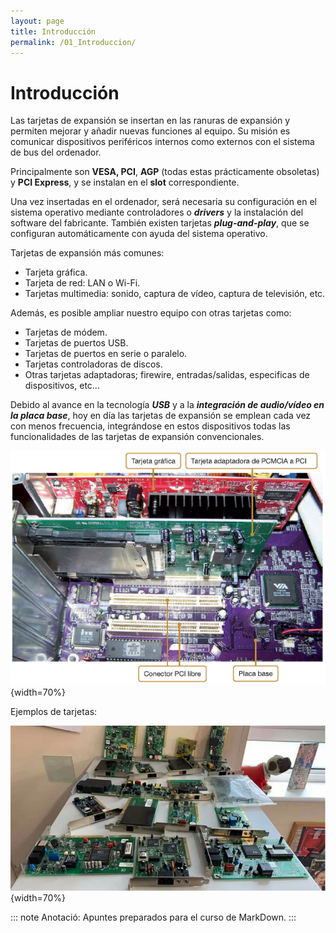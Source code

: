 ```yaml
---
layout: page
title: Introducción
permalink: /01_Introduccion/
---
```


<link rel="stylesheet" type="text/css" href="css/estilos.css"/>
<!-- <style type="text/css" rel="stylesheet">
  img{
    display: block;
    margin: auto;
    width: 50%;
  }
</style> -->

# Introducción

Las tarjetas de expansión se insertan en las ranuras de expansión y permiten  mejorar y añadir nuevas funciones al equipo. Su misión es comunicar dispositivos periféricos internos como externos con el sistema de bus del ordenador. 

Principalmente son **VESA, PCI**, **AGP** (todas estas prácticamente obsoletas) y **PCI Express**, y se instalan en el **slot** correspondiente.

Una vez insertadas en el ordenador, será necesaria su configuración en el sistema operativo mediante controladores o ***drivers*** y la instalación del software del fabricante. También existen tarjetas ***plug-and-play***, que se configuran automáticamente con ayuda del sistema operativo.  

Tarjetas de expansión más comunes:

*   Tarjeta gráfica.
*   Tarjeta de red: LAN o Wi-Fi.
*   Tarjetas multimedia: sonido, captura de vídeo, captura de televisión, etc.

Además, es posible ampliar nuestro equipo con otras tarjetas como:  

*   Tarjetas de módem.
*   Tarjetas de puertos USB.
*   Tarjetas de puertos en serie o paralelo.
*   Tarjetas controladoras de discos.
*   Otras tarjetas adaptadoras; firewire, entradas/salidas, especificas de dispositivos, etc...

Debido al avance en la tecnología _**USB**_ y a la _**integración de audio/vídeo en la placa base**_, hoy en día las tarjetas de expansión se emplean cada vez con menos frecuencia, integrándose en estos dispositivos todas las funcionalidades de las tarjetas de expansión convencionales.

![Placa base con tarjetas de expansión](imgs/Placas-Expansion.png){width=70%}

Ejemplos de tarjetas:

![Ejemplos de tarjetas](imgs/tarjeta-expansion-ordenador.png){width=70%}

<!-- 
![Ejemplos de tarjetas 1](imgs/tarjeta-expansion-ordenador.png)

\begin{figure}[h]{0.45\textwidth} 
  \centering
  \includegraphics[width=\textwidth]{imgs/tarjeta-expansion-ordenador.png}
  \caption{Unos gatos molones}
  \label{fig:gatos}
\end{figure}

\begin{figure}
\includegraphics[width=6cm,angle=30]{./imgs/Markdown.png}
\caption{Logo de Markdown}
\end{figure}

Ahora hacemos el salto de página

\newpage

Una vez hecho el salto de página
We include an image in the next paragraph:

![A nice image.](imgs/markdown.png){width=50%}
![Ejemplos de tarjetas 31](imgs/tarjeta-expansion-ordenador.png){ width=30% } -->

::: note
Anotació: Apuntes preparados para el curso de MarkDown.
:::

<!-- 
::: tip
Consell: Lorem ipsum dolor sit amet, consectetur adipiscing elit. Mauris pellentesque justo sit amet urna aliquam, dictum egestas felis dapibus.
:::

::: warning
Avís: Si poses `string` en compte de `String` en donarà molts **problemes**. Lorem ipsum dolor sit amet, consectetur adipiscing elit. Mauris pellentesque justo sit amet urna aliquam, dictum egestas felis dapibus.
:::

::: caution
Precaució: Lorem ipsum dolor sit amet, consectetur adipiscing elit. Mauris pellentesque justo sit amet urna aliquam, dictum egestas felis dapibus.
:::

::: important
Important: Lorem ipsum dolor sit amet, consectetur adipiscing elit. Mauris pellentesque justo sit amet urna aliquam, dictum egestas felis dapibus.
::: -->